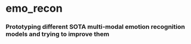 # emo_recon

### Prototyping different SOTA multi-modal emotion recognition models and trying to improve them
